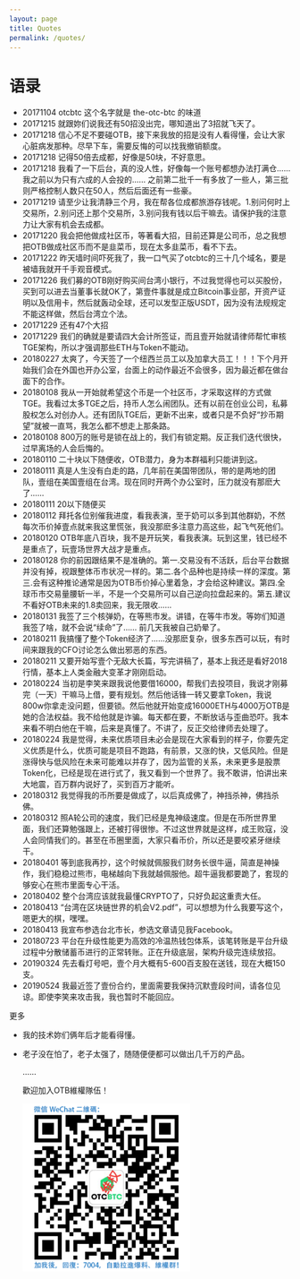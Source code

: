 ```yaml
---
layout: page
title: Quotes
permalink: /quotes/
---
```


# 语录

- 20171104 otcbtc 这个名字就是 the-otc-btc 的味道
- 20171215 就跟妳们说我还有50招没出完，哪知道出了3招就飞天了。
- 20171218 信心不足不要碰OTB，接下来我放的招是没有人看得懂，会让大家心脏病发那种。尽早下车，需要反悔的可以找我撤销额度。
- 20171218 记得50倍去成都，好像是50块，不好意思。
- 20171218 我看了一下后台，真的没人性，好像每一个账号都想办法打满仓…… 我之前以为只有六成的人会投的…… 之前第二批千一有多放了一些人，第三批则严格控制人数只在50人，然后后面还有一些豪。
- 20171219 请至少让我清静三个月，我在帮各位成都旅游存钱呢。1.别问何时上交易所，2.别问还上那个交易所，3.别问我有钱以后干嘛去。请保护我的注意力让大家有机会去成都。
- 20171220 我会把他做成社区币，等著看大招，目前还算是公司币，总之我想把OTB做成社区币而不是韭菜币，现在太多韭菜币，看不下去。
- 20171222 昨天墙时间吓死我了，我一口气买了otcbtc的三十几个域名，要是被墙我就开千手观音模式。
- 20171226 我们募的OTB刚好购买间台湾小银行，不过我觉得也可以买股份，买到可以进去当董事长就OK了，第壹件事就是成立Bitcoin事业部，开资产证明以及信用卡，然后就轰动全球，还可以发型正版USDT，因为没有法规规定不能这样做，然后台湾立个法。
- 20171229 还有47个大招
- 20171229 我们的确就是要请四大会计所签证，而且壹开始就请律师帮忙审核TGE架构，所以才强调那些ETH与Token不能动。
- 20180227 太爽了，今天签了一个纽西兰员工以及加拿大员工！！！下个月开始我们会在外国也开办公室，台面上的动作最近不会很多，因为最近都在做台面下的合作。
- 20180108 我从一开始就希望这个币是一个社区币，才采取这样的方式做TGE。我看过太多TGE之后，持币人怎么闹团队。还有以前在创业公司，私募股权怎么对创办人。还有团队TGE后，更新不出来，或者只是不负好“抄币期望”就被一直骂，我怎么都不想走上那条路。
- 20180108 800万的账号是锁在战上的，我们有锁定期。反正我们迭代很快，过早离场的人会后悔的。
- 20180110 二十块以下随便收，OTB潜力，身为本群福利只能讲到这。
- 20180111 真是人生没有白走的路，几年前在美国带团队，带的是两地的团队，壹组在美国壹组在台湾。现在同时开两个办公室时，压力就没有那麽大了……
- 20180111 20以下随便买
- 20180112 拜托各位别催我进度，看我表演，至于奶可以多到其他群奶，不然每次币价掉壹点就来我这里慌张，我没那麽多注意力高这些，起飞气死他们。
- 20180120 OTB年底八百块，我不是开玩笑，看我表演。玩到这里，钱已经不是重点了，玩壹场世界大战才是重点。
- 20180128 你的前因跟结果不是准确的。第一.交易没有不活跃，后台平台数据并没有掉，视跟整体币市状况一样的。第二.各个品种也是持续一样的深度。第三.会有这种推论通常是因为OTB币价掉心里着急，才会给这种建议。第四.全球币市交易量腰斩一半，不是一个交易所可以自己逆向拉盘起来的。第五.建议不看好OTB未来的1.8卖回来，我无限收……
- 20180131 我签了三个核弹奶，在等熊市发。讲错，在等牛市发。等妳们知道我签了啥，就不会说“续命”了…… 前几天我被自己奶晕了。
- 20180211 我搞懂了整个Token经济了……没那麽复杂，很多东西可以玩，有时间来跟我的CFO讨论怎么做出邪恶的东西。
- 20180211 又要开始写壹个无敌大长篇，写完讲稿了，基本上我还是看好2018行情，基本上人类金融大变革才刚刚启动。
- 20180224 当初是李笑来跟我说他要借16000，帮我们去投项目，我说才刚募完（一天）干嘛马上借，要有规划。然后他话锋一转又要拿Token，我说800w你拿走没问题，但要锁。然后他就开始变成16000ETH与4000万OTB是她的合法权益。我不给他就是诈骗。每天都在要，不断放话与歪曲恐吓。我本来看不明白他在干嘛，后来是真懂了。不讲了，反正交给律师去处理了。
- 20180224 我是觉得，未来优质项目未必会是现在大家看到的样子，你要先定义优质是什么，优质可能是项目不跑路，有前景，又涨的快，又低风险。但是涨得快与低风险在未来可能难以并存了，因为监管的关系，未来更多是股票Token化，已经是现在进行式了，我又看到一个世界了。我不敢讲，怕讲出来大地震，百万群内说好了，买到百万才能听。
- 20180312 我觉得我的币所要是做成了，以后真成佛了，神挡杀神，佛挡杀佛。
- 20180312 照A轮公司的速度，我们已经是鬼神级速度。但是在币所世界里面，我们还算勉强跟上，还被打得很惨。不过这世界就是这样，成王败寇，没人会同情我们的。甚至在币圈里面，大家只看币价，所以还是要咬紧牙继续干。
- 20180401 等到底我再抄，这个时候就佩服我们财务长很牛逼，简直是神操作，我们稳稳过熊市，电梯越向下我就越佩服他。超牛逼我都要跪了，套现的够安心在熊市里面专心干活。
- 20180402 整个台湾应该就我最懂CRYPTO了，只好负起这重责大任。
- 20180413 “台湾在区块链世界的机会V2.pdf”，可以想想为什么我要写这个，嗯更大的棋，嘿嘿。
- 20180413 我宣布参选台北市长，参选文章请见我Facebook。
- 20180723 平台在升级性能更为高效的冷温热钱包体系，该笔转账是平台升级过程中分散储蓄币进行的正常转账。正在升级底层，架构升级完连续放招。
- 20190324 先去看灯号吧，壹个月大概有5-600百支股在送钱，现在大概150支。
- 20190524 我最近签了壹份合约，里面需要我保持沉默壹段时间，请各位见谅。即使李笑来攻击我，我也暂时不能回应。

更多

- 我的技术妳们俩年后才能看得懂。
- 老子没在怕了，老子太强了，随随便便都可以做出几千万的产品。

  ……


  歡迎加入OTB維權隊伍！

  ![img](/upload/wechat.png)

[xdites-organization]: https://github.com/xdites
